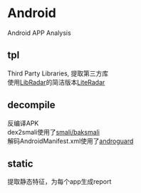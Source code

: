 # Android
Android APP Analysis

## tpl
Third Party Libraries, 提取第三方库  
使用[LibRadar](https://github.com/pkumza/LibRadar)的简洁版本[LiteRadar](https://github.com/pkumza/LiteRadar)

## decompile 
反编译APK  
dex2smali使用了[smali/baksmali](https://github.com/JesusFreke/smali)  
解码AndroidManifest.xml使用了[androguard](https://github.com/androguard/androguard)  

## static
提取静态特征，为每个app生成report
